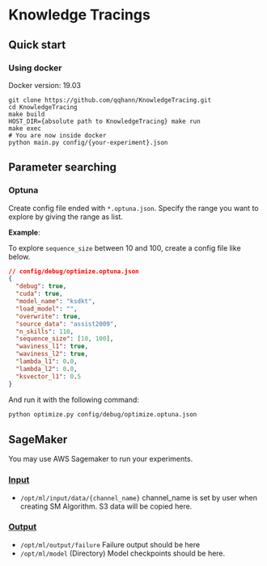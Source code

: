 # Knowledge Tracings

## Quick start

### Using docker

Docker version: 19.03

```terminal
git clone https://github.com/qqhann/KnowledgeTracing.git
cd KnowledgeTracing
make build
HOST_DIR={absolute path to KnowledgeTracing} make run
make exec
# You are now inside docker
python main.py config/{your-experiment}.json
```

## Parameter searching

### Optuna

Create config file ended with `*.optuna.json`.
Specify the range you want to explore by giving the range as list.

**Example**:

To explore `sequence_size` between 10 and 100, create a config file like below.

```json
// config/debug/optimize.optuna.json
{
  "debug": true,
  "cuda": true,
  "model_name": "ksdkt",
  "load_model": "",
  "overwrite": true,
  "source_data": "assist2009",
  "n_skills": 110,
  "sequence_size": [10, 100],
  "waviness_l1": true,
  "waviness_l2": true,
  "lambda_l1": 0.0,
  "lambda_l2": 0.0,
  "ksvector_l1": 0.5
}
```

And run it with the following command:

```bash
python optimize.py config/debug/optimize.optuna.json
```

## SageMaker

You may use AWS Sagemaker to run your experiments.

### [Input](https://docs.aws.amazon.com/sagemaker/latest/dg/your-algorithms-training-algo-running-container.html)

- `/opt/ml/input/data/{channel_name}` channel_name is set by user when creating SM Algorithm. S3 data will be copied here.

### [Output](https://docs.aws.amazon.com/sagemaker/latest/dg/your-algorithms-training-algo-output.html)

- `/opt/ml/output/failure` Failure output should be here
- `/opt/ml/model` (Directory) Model checkpoints should be here.
